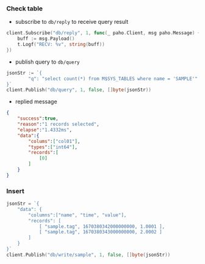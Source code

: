
### Check table

- subscribe to `db/reply` to receive query result

```go
client.Subscribe("db/reply", 1, func(_ paho.Client, msg paho.Message) {
    buff := msg.Payload()
    t.Logf("RECV: %v", string(buff))
})
```

- publish query to `db/query`

```go
jsonStr := `{
        "q": "select count(*) from M$SYS_TABLES where name = 'SAMPLE'"
}`
client.Publish("db/query", 1, false, []byte(jsonStr))
```

- replied message

```json
{
    "success":true,
    "reason":"1 records selected",
    "elapse":"1.4332ms",
    "data":{
        "colums":["col01"],
        "types":["int64"],
        "records":[
            [0]
        ]
    }
}
```

### Insert

```go
jsonStr = `{
    "data": {
        "columns":["name", "time", "value"],
        "records": [
            [ "sample.tag", 1670380342000000000, 1.0001 ],
            [ "sample.tag", 1670380343000000000, 2.0002 ]
        ]
    }
}`
client.Publish("db/write/sample", 1, false, []byte(jsonStr))
```